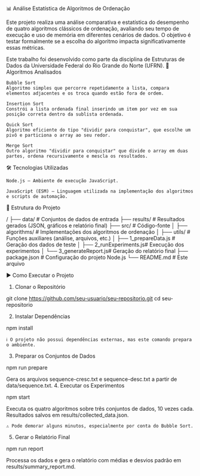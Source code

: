 📊 Análise Estatística de Algoritmos de Ordenação

Este projeto realiza uma análise comparativa e estatística do desempenho de quatro algoritmos clássicos de ordenação, avaliando seu tempo de execução e uso de memória em diferentes cenários de dados. O objetivo é testar formalmente se a escolha do algoritmo impacta significativamente essas métricas.

Este trabalho foi desenvolvido como parte da disciplina de Estruturas de Dados da Universidade Federal do Rio Grande do Norte (UFRN).
🚀 Algoritmos Analisados

    Bubble Sort
    Algoritmo simples que percorre repetidamente a lista, compara elementos adjacentes e os troca quando estão fora de ordem.

    Insertion Sort
    Constrói a lista ordenada final inserindo um item por vez em sua posição correta dentro da sublista ordenada.

    Quick Sort
    Algoritmo eficiente do tipo "dividir para conquistar", que escolhe um pivô e particiona o array ao seu redor.

    Merge Sort
    Outro algoritmo "dividir para conquistar" que divide o array em duas partes, ordena recursivamente e mescla os resultados.

🛠️ Tecnologias Utilizadas

    Node.js – Ambiente de execução JavaScript.

    JavaScript (ESM) – Linguagem utilizada na implementação dos algoritmos e scripts de automação.

📂 Estrutura do Projeto

/
├── data/                  # Conjuntos de dados de entrada
├── results/               # Resultados gerados (JSON, gráficos e relatório final)
├── src/                   # Código-fonte
│   ├── algorithms/        # Implementações dos algoritmos de ordenação
│   ├── utils/             # Funções auxiliares (análise, arquivos, etc.)
│   ├── 1_prepareData.js   # Geração dos dados de teste
│   ├── 2_runExperiments.js# Execução dos experimentos
│   └── 3_generateReport.js# Geração do relatório final
├── package.json           # Configuração do projeto Node.js
└── README.md              # Este arquivo

▶️ Como Executar o Projeto
1. Clonar o Repositório

git clone https://github.com/seu-usuario/seu-repositorio.git
cd seu-repositorio

2. Instalar Dependências

npm install

    ℹ️ O projeto não possui dependências externas, mas este comando prepara o ambiente.

3. Preparar os Conjuntos de Dados

npm run prepare

Gera os arquivos sequence-cresc.txt e sequence-desc.txt a partir de data/sequence.txt.
4. Executar os Experimentos

npm start

Executa os quatro algoritmos sobre três conjuntos de dados, 10 vezes cada. Resultados salvos em results/collected_data.json.

    ⚠️ Pode demorar alguns minutos, especialmente por conta do Bubble Sort.

5. Gerar o Relatório Final

npm run report

Processa os dados e gera o relatório com médias e desvios padrão em results/summary_report.md.
